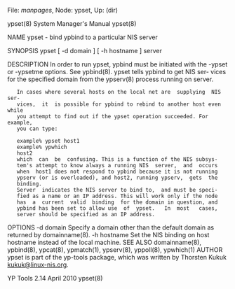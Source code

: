 File: *manpages*,  Node: ypset,  Up: (dir)

ypset(8)                    System Manager's Manual                   ypset(8)



NAME
       ypset - bind ypbind to a particular NIS server

SYNOPSIS
       ypset [ -d domain ] [ -h hostname ] server

DESCRIPTION
       In   order   to  run ypset, ypbind must be initiated with the -ypset or
       -ypsetme options.  See ypbind(8).  ypset tells ypbind to get  NIS  ser-
       vices  for  the  specified domain from the ypserv(8) process running on
       server.

       In cases where several hosts on the local net are  supplying  NIS  ser-
       vices,  it  is possible for ypbind to rebind to another host even while
       you attempt to find out if the ypset operation succeeded. For  example,
       you can type:

       example% ypset host1
       example% ypwhich
       host2
       which  can  be  confusing. This is a function of the NIS subsys-
       tem's attempt to know always a running NIS  server,  and  occurs
       when  host1 does not respond to ypbind because it is not running
       ypserv (or is overloaded), and host2, running ypserv,  gets  the
       binding.
       Server  indicates the NIS server to bind to,  and must be speci-
       fied as a name or an IP address. This will work only if the node
       has  a  current  valid  binding  for the domain in question, and
       ypbind has been set to allow use  of  ypset.   In  most   cases,
       server should be specified as an IP address.
OPTIONS
       -d domain
              Specify  a  domain  other  than  the  default  domain  as
              returned by domainname(8).
       -h hostname
              Set the NIS binding on host hostname
               instead of the local machine.
SEE ALSO
       domainname(8),  ypbind(8),  ypcat(8),   ypmatch(1),   ypserv(8),
       yppoll(8), ypwhich(1)
AUTHOR
       ypset  is  part  of  the  yp-tools package, which was written by
       Thorsten Kukuk <kukuk@linux-nis.org>.



YP Tools 2.14                     April 2010                          ypset(8)
